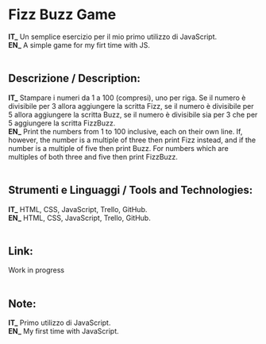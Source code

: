 # Fizz Buzz Game
**IT_** Un semplice esercizio per il mio primo utilizzo di JavaScript.<br/>
**EN_** A simple game for my firt time with JS.<br/>
<br/>
## Descrizione / Description:
**IT_** Stampare i numeri da 1 a 100 (compresi), uno per riga. Se il numero è divisibile per 3 allora aggiungere la scritta Fizz, se il numero è divisibile per 5 allora aggiungere la scritta Buzz, se il numero è divisibile sia per 3 che per 5 aggiungere la scritta FizzBuzz.<br/>
**EN_** Print the numbers from 1 to 100 inclusive, each on their own line. If, however, the number is a multiple of three then print Fizz instead, and if the number is a multiple of five then print Buzz. For numbers which are multiples of both three and five then print FizzBuzz.<br/>
<br/>
## Strumenti e Linguaggi / Tools and Technologies:
**IT_** HTML, CSS, JavaScript, Trello, GitHub.<br/>
**EN_** HTML, CSS, JavaScript, Trello, GitHub.<br/>
<br/>
## Link:
Work in progress<br/>
<br/>
## Note:
**IT_** Primo utilizzo di JavaScript.<br/>
**EN_** My first time with JavaScript.<br/>